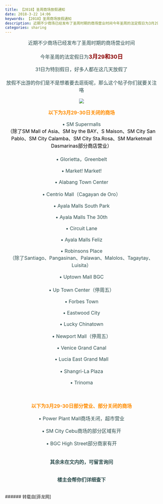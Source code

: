 ```yaml
---
title: 【2018】圣周商场放假通知
date: 2018-3-22 14:06
keywords: 【2018】圣周商场放假通知
description: 近期不少商场已经发布了圣周时期的商场营业时间今年圣周的法定假日为3月29和30日31日为特别假日，好多人都在这几天放假了放假不出游的你们是不是想着要去逛街呢，那么这个帖子你们就要关注咯以下为3月29-30日关闭的商场• SM Supermalls（除了SM Mall of Asia、SM by the BAY、S Maison、SM City San Pablo、SM City Calamba、SM City Sta.Rosa、SM Marketmall Dasmarinas部分商店营业）• Glorietta，Greenbelt• Market! Market!• Alabang Town Center• Centrio Mall（Cagayan de Oro）• Ayala Malls South Park• Ayala Malls The 30th• Circuit Lane• Ayala Malls Feliz• Robinsons Place （除了Santiago、Pangasinan、Palawan、Malolos、Tagaytay、Luisita）• Uptown Mall BGC• Up Town Center（停周五）• Forbes Town• Eastwood City• Lucky Chinatown• Newport Mall（停周五）• Venice Grand Canal• Lucia East Grand Mall• Shangri-La Plaza• Trinoma以下为3月29-30日部分营业、部分关闭的商场• Power Plant Mall商场关闭，超市营业• SM City Cebu商场的部分区域有开• BGC High Street部分商家有开其余未在文内的，可留言询问楼主会帮你们详细查下
categories: sharing
---
```

<td class="t_f" id="postmessage_1202716">

<div align="center"><font size="3"><font color="#2f4f4f">近期不少商场已经发布了圣周时期的商场营业时间</font></font></div><div align="center"><font size="3"><font color="#2f4f4f"><br/>
</font></font><font size="3"><font color="#2f4f4f">今年圣周的法定假日为</font></font><strong><font size="4"><font color="#8b0000">3月29和30日</font></font></strong></div><br/>
<div align="center"><font size="3"><font color="#2f4f4f">31日为特别假日，好多人都在这几天放假了</font></font></div><div align="center"><font size="3"><font color="#2f4f4f"><br/>
</font></font><font size="3"><font color="#2f4f4f">放假不出游的你们是不是想着要去逛街呢，那么这个帖子你们就要关注咯</font></font><br/>
</div><br/>
<div align="center">

<img aid="792707" data-cf-modified-8536667e91257127ba263334-="" file="data/attachment/forum/201803/22/141235ul2ol7h2a4lq4tc5.jpg.thumb.jpg" id="aimg_792707" inpost="1" onclick="" onmouseover="" src="http://www.flw.ph/data/attachment/forum/201803/22/141235ul2ol7h2a4lq4tc5.jpg" style="cursor:pointer" zoomfile="data/attachment/forum/201803/22/141235ul2ol7h2a4lq4tc5.jpg"/>


</div><br/>
<div align="center"><font size="3"><font color="#ff8c00"><strong>以下为3月29-30日关闭的商场</strong></font></font></div><br/>
<div align="center"><font size="3"><font color="#2f4f4f">• SM Supermalls</font></font></div><div align="center"><font color="#000000"><font size="3">（除了</font><font style="font-size:16px">SM Mall of Asia、SM by the BAY、S Maison、SM City San Pablo、SM City Calamba、SM City Sta.Rosa、SM Marketmall Dasmarinas部分商店营业</font><font size="3">）</font></font></div><div align="center"><font size="3"><font color="#2f4f4f"><br/>
</font></font></div><div align="center"><div align="center"><font size="3"><font color="#2f4f4f">• Glorietta，Greenbelt</font></font></div></div><br/>
<div align="center"><font size="3"><font color="#2f4f4f">• Market! Market!</font></font></div><br/>
<div align="center"><font size="3"><font color="#2f4f4f">• Alabang Town Center</font></font></div><br/>
<div align="center"><font size="3"><font color="#2f4f4f">• Centrio Mall（Cagayan de Oro）</font></font></div><br/>
<div align="center"><font size="3"><font color="#2f4f4f">• Ayala Malls South Park</font></font></div><br/>
<div align="center"><font size="3"><font color="#2f4f4f">• Ayala Malls The 30th</font></font></div><br/>
<div align="center"><font size="3"><font color="#2f4f4f">• Circuit Lane</font></font></div><br/>
<div align="center"><font size="3"><font color="#2f4f4f">• Ayala Malls Feliz</font></font></div><br/>
<div align="center"><font size="3"><font color="#2f4f4f">• Robinsons Place </font></font></div><div align="center"><font size="3"><font color="#2f4f4f">（除了Santiago、Pangasinan、Palawan、Malolos、Tagaytay、Luisita）</font></font></div><br/>
<div align="center"><font size="3"><font color="#2f4f4f">• Uptown Mall BGC</font></font></div><div align="center"><font size="3"><font color="#2f4f4f"><br/>
</font></font></div><div align="center"><font color="#2f4f4f"><font size="3">• Up Town Center（停周五）</font></font></div><br/>
<div align="center"><font size="3"><font color="#2f4f4f">• Forbes Town</font></font></div><br/>
<div align="center"><font size="3"><font color="#2f4f4f">• Eastwood City</font></font></div><br/>
<div align="center"><font size="3"><font color="#2f4f4f">• Lucky Chinatown</font></font></div><br/>
<div align="center"><font size="3"><font color="#2f4f4f">• Newport Mall（停周五）</font></font></div><br/>
<div align="center"><font size="3"><font color="#2f4f4f">• Venice Grand Canal</font></font></div><br/>
<div align="center"><font size="3"><font color="#2f4f4f">• Lucia East Grand Mall</font></font></div><div align="center"><font size="3"><font color="#2f4f4f"><br/>
</font></font></div><div align="center"><div align="center"><font size="3"><font color="#2f4f4f">• Shangri-La Plaza</font></font></div><br/>
<div align="center"><font size="3"><font color="#2f4f4f">• Trinoma</font></font></div><br/>
<font size="3"><font color="#2f4f4f"><br/>
</font></font><br/>
</div><div align="center"><font size="3"><font color="#2f4f4f"><img alt="" border="0" class="zoom" data-cf-modified-8536667e91257127ba263334-="" file="static/image/hrline/1.gif" id="aimg_AM7lh" lazyloadthumb="1" onclick="" onmouseover="" src="http://www.flw.ph/static/image/hrline/1.gif"/></font><br/>
<strong><font color="#ff8c00">以下为3月29-30日部分营业、部分关闭的商场</font></strong></font></div><br/>
<div align="center"><font size="3"><font color="#2f4f4f">• Power Plant Mall商场关闭，超市营业</font></font></div><br/>
<div align="center"><font size="3"><font color="#2f4f4f">• SM City Cebu商场的部分区域有开</font></font></div><br/>
<div align="center"><font size="3"><font color="#2f4f4f">• BGC High Street部分商家有开</font></font></div><br/>
<div align="center"><font size="3"><font color="#2f4f4f"><img alt="" border="0" class="zoom" data-cf-modified-8536667e91257127ba263334-="" file="static/image/hrline/1.gif" id="aimg_y7Ggc" lazyloadthumb="1" onclick="" onmouseover="" src="http://www.flw.ph/static/image/hrline/1.gif"/></font></font></div><font size="3"><font color="#2f4f4f"><br/>
</font></font><div align="center"><font size="3"><font color="#2f4f4f"><strong>其余未在文内的，可留言询问</strong></font></font></div><br/>
<br/>
<div align="center"><font size="3"><font color="#2f4f4f"><strong>楼主会帮你们详细查下</strong></font></font></div><br/>
<br/>
</td>
###### 转载自[菲龙网]